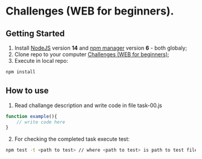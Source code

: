 # Challenges (WEB for beginners).
## Getting Started
1. Install [NodeJS](https://nodejs.org) version **14** and [npm manager](https://www.npmjs.com/get-npm) version **6** - both globaly;
2. Clone repo to your computer [Challenges (WEB for beginners)](https://github.com/day0ff/challanges);
3. Execute in local repo:
```bash
npm install
```
## How to use
1. Read challange description and write code in file task-00.js
```javascript
function example(){
	// write code here
}
```
2.  For checking the completed task execute test:
```bash
npm test -t <path to test> // where <path to test> is path to test file task-00.test.js
```